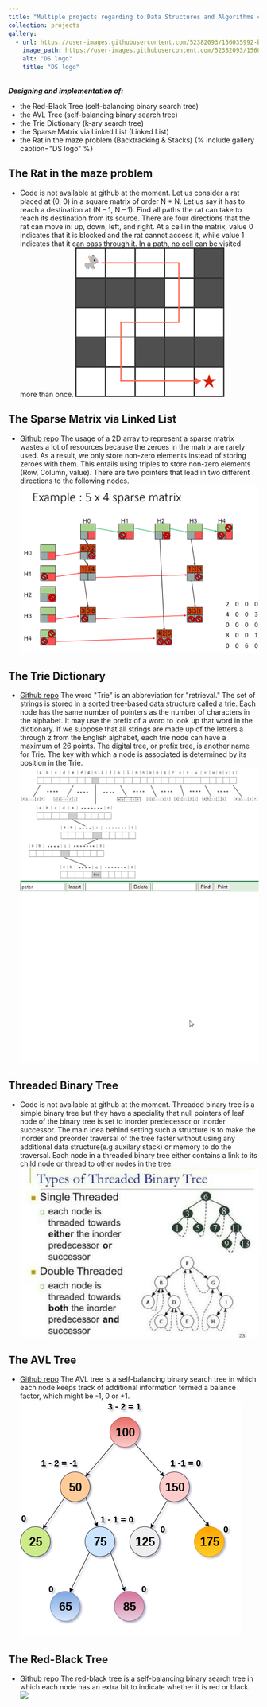 ```yaml
---
title: "Multiple projects regarding to Data Structures and Algorithms course"
collection: projects
gallery:
  - url: https://user-images.githubusercontent.com/52382093/156035992-beddef68-e74f-4509-80a9-80b43d8e0e87.gif
    image_path: https://user-images.githubusercontent.com/52382093/156035992-beddef68-e74f-4509-80a9-80b43d8e0e87.gif
    alt: "DS logo"
    title: "DS logo"
---
```

***Designing and implementation of:***
- the Red-Black Tree (self-balancing binary search tree)
- the AVL Tree (self-balancing binary search tree)
- the Trie Dictionary (k-ary search tree)
- the Sparse Matrix via Linked List (Linked List)
- the Rat in the maze problem (Backtracking & Stacks)
{% include gallery caption="DS logo" %}

## The Rat in the maze problem
* Code is not available at github at the moment.
Let us consider a rat placed at (0, 0) in a square matrix of order N * N. Let us say it has to reach a destination at (N – 1, N – 1). Find all paths the rat can take to reach its destination from its source. There are four directions that the rat can move in: up, down, left, and right. At a cell in the matrix, value 0 indicates that it is blocked and the rat cannot access it, while value 1 indicates that it can pass through it. In a path, no cell can be visited more than once.
![image](https://raw.githubusercontent.com/benymaxparsa/Quera.ir/master/Ug5scX1dga-pathset.png)

## The Sparse Matrix via Linked List
* [Github repo](https://github.com/benymaxparsa/SparseMatrix-class-using-LinkedList)
The usage of a 2D array to represent a sparse matrix wastes a lot of resources because the zeroes in the matrix are rarely used. As a result, we only store non-zero elements instead of storing zeroes with them. This entails using triples to store non-zero elements (Row, Column, value). There are two pointers that lead in two different directions to the following nodes.
![image](https://raw.githubusercontent.com/benymaxparsa/Quera.ir/master/3992%20-%20TA/DS/project%202%20sparse/matrix.png)

## The Trie Dictionary
* [Github repo](https://github.com/benymaxparsa/trie-dictionary)
The word "Trie" is an abbreviation for "retrieval." The set of strings is stored in a sorted tree-based data structure called a trie. Each node has the same number of pointers as the number of characters in the alphabet. It may use the prefix of a word to look up that word in the dictionary. If we suppose that all strings are made up of the letters a through z from the English alphabet, each trie node can have a maximum of 26 points.
The digital tree, or prefix tree, is another name for Trie. The key with which a node is associated is determined by its position in the Trie.
![image](https://raw.githubusercontent.com/benymaxparsa/Quera.ir/master/3992%20-%20TA/DS/Project%203%20Dictionary/fullTree.png)
![gif](https://raw.githubusercontent.com/benymaxparsa/Quera.ir/master/3992%20-%20TA/DS/Project%203%20Dictionary/trie_gif.gif)


## Threaded Binary Tree
* Code is not available at github at the moment.
Threaded binary tree is a simple binary tree but they have a speciality that null pointers of leaf node of the binary tree is set to inorder predecessor or inorder successor.
The main idea behind setting such a structure is to make the inorder and preorder traversal of the tree faster without using any additional data structure(e.g auxilary stack) or memory to do the traversal.
Each node in a threaded binary tree either contains a link to its child node or thread to other nodes in the tree.
![image](/images/Threaded-Binary-Tree.jpg)

## The AVL Tree
* [Github repo](https://github.com/benymaxparsa/AVL-Tree)
The AVL tree is a self-balancing binary search tree in which each node keeps track of additional information termed a balance factor, which might be -1, 0 or +1.
![image](https://raw.githubusercontent.com/benymaxparsa/Quera.ir/master/3992%20-%20TA/DS/AVL/avl-tree2.png)

## The Red-Black Tree
* [Github repo](https://github.com/benymaxparsa/Red-Black-Tree)
The red-black tree is a self-balancing binary search tree in which each node has an extra bit to indicate whether it is red or black.
![](https://upload.wikimedia.org/wikipedia/commons/thumb/4/41/Red-black_tree_example_with_NIL.svg/1920px-Red-black_tree_example_with_NIL.svg.png)

